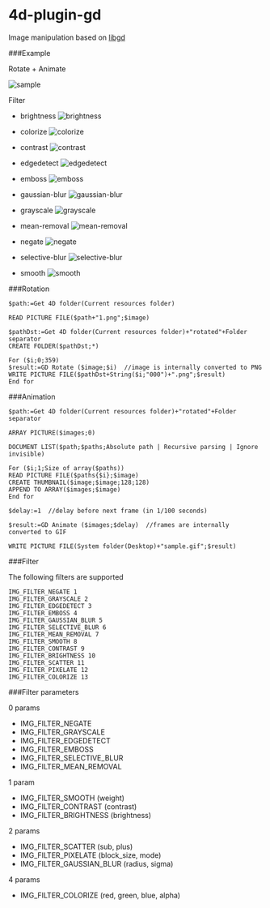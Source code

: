# 4d-plugin-gd
Image manipulation based on [libgd](https://libgd.github.io)

###Example

Rotate + Animate

![sample](https://cloud.githubusercontent.com/assets/1725068/18774589/ca7dab4e-8195-11e6-85e1-aee11f061dc1.gif)

Filter

* brightness
![brightness](https://cloud.githubusercontent.com/assets/1725068/18776435/30ccf874-81a4-11e6-9c69-e0a633fa82f3.png)

* colorize
![colorize](https://cloud.githubusercontent.com/assets/1725068/18776439/312aa032-81a4-11e6-9ebd-5e75e7b99ecc.png)

* contrast
![contrast](https://cloud.githubusercontent.com/assets/1725068/18776440/312d6786-81a4-11e6-8ae3-25c17c311a85.png)

* edgedetect
![edgedetect](https://cloud.githubusercontent.com/assets/1725068/18776441/3132c32a-81a4-11e6-899a-8db50f5a556b.png)

* emboss
![emboss](https://cloud.githubusercontent.com/assets/1725068/18776442/3135dd08-81a4-11e6-8852-9e17adff54d9.png)

* gaussian-blur
![gaussian-blur](https://cloud.githubusercontent.com/assets/1725068/18776438/3129a402-81a4-11e6-9a4a-f7b27072a9b6.png)

* grayscale
![grayscale](https://cloud.githubusercontent.com/assets/1725068/18776436/30f69a1c-81a4-11e6-9d7f-df85c49d87b1.png)

* mean-removal
![mean-removal](https://cloud.githubusercontent.com/assets/1725068/18776437/31229f54-81a4-11e6-9fb2-427b6a55a644.png)

* negate
![negate](https://cloud.githubusercontent.com/assets/1725068/18776443/31501e8e-81a4-11e6-82a0-8dea1172e548.png)

* selective-blur
![selective-blur](https://cloud.githubusercontent.com/assets/1725068/18776444/31502d02-81a4-11e6-82e6-709de495b774.png)

* smooth
![smooth](https://cloud.githubusercontent.com/assets/1725068/18776445/3154e89c-81a4-11e6-922b-6c64aa160618.png)

###Rotation

```
$path:=Get 4D folder(Current resources folder)

READ PICTURE FILE($path+"1.png";$image)

$pathDst:=Get 4D folder(Current resources folder)+"rotated"+Folder separator
CREATE FOLDER($pathDst;*)

For ($i;0;359)
$result:=GD Rotate ($image;$i)  //image is internally converted to PNG
WRITE PICTURE FILE($pathDst+String($i;"000")+".png";$result)
End for 
```

###Animation

```
$path:=Get 4D folder(Current resources folder)+"rotated"+Folder separator

ARRAY PICTURE($images;0)

DOCUMENT LIST($path;$paths;Absolute path | Recursive parsing | Ignore invisible)

For ($i;1;Size of array($paths))
READ PICTURE FILE($paths{$i};$image)
CREATE THUMBNAIL($image;$image;128;128)
APPEND TO ARRAY($images;$image)
End for 

$delay:=1  //delay before next frame (in 1/100 seconds)

$result:=GD Animate ($images;$delay)  //frames are internally converted to GIF

WRITE PICTURE FILE(System folder(Desktop)+"sample.gif";$result)
```

###Filter

The following filters are supported

```
IMG_FILTER_NEGATE 1
IMG_FILTER_GRAYSCALE 2
IMG_FILTER_EDGEDETECT 3
IMG_FILTER_EMBOSS 4
IMG_FILTER_GAUSSIAN_BLUR 5
IMG_FILTER_SELECTIVE_BLUR 6
IMG_FILTER_MEAN_REMOVAL 7
IMG_FILTER_SMOOTH 8
IMG_FILTER_CONTRAST 9
IMG_FILTER_BRIGHTNESS 10
IMG_FILTER_SCATTER 11
IMG_FILTER_PIXELATE 12
IMG_FILTER_COLORIZE 13
```

###Filter parameters

0 params

* IMG_FILTER_NEGATE
* IMG_FILTER_GRAYSCALE
* IMG_FILTER_EDGEDETECT
* IMG_FILTER_EMBOSS
* IMG_FILTER_SELECTIVE_BLUR
* IMG_FILTER_MEAN_REMOVAL

1 param

* IMG_FILTER_SMOOTH	(weight)
* IMG_FILTER_CONTRAST (contrast)
* IMG_FILTER_BRIGHTNESS (brightness)

2 params

* IMG_FILTER_SCATTER	(sub, plus)
* IMG_FILTER_PIXELATE (block_size, mode)
* IMG_FILTER_GAUSSIAN_BLUR (radius, sigma)

4 params

* IMG_FILTER_COLORIZE (red, green, blue, alpha)
